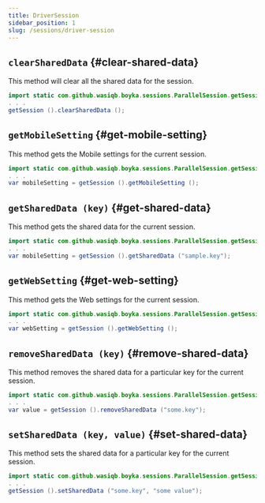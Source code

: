 ```yaml
---
title: DriverSession
sidebar_position: 1
slug: /sessions/driver-session
---
```


## `clearSharedData` {#clear-shared-data}

This method will clear all the shared data for the session.

```java
import static com.github.wasiqb.boyka.sessions.ParallelSession.getSession;
. . .
getSession ().clearSharedData ();
```

## `getMobileSetting` {#get-mobile-setting}

This method gets the Mobile settings for the current session.

```java
import static com.github.wasiqb.boyka.sessions.ParallelSession.getSession;
. . .
var mobileSetting = getSession ().getMobileSetting ();
```

## `getSharedData (key)` {#get-shared-data}

This method gets the shared data for the current session.

```java
import static com.github.wasiqb.boyka.sessions.ParallelSession.getSession;
. . .
var mobileSetting = getSession ().getSharedData ("sample.key");
```

## `getWebSetting` {#get-web-setting}

This method gets the Web settings for the current session.

```java
import static com.github.wasiqb.boyka.sessions.ParallelSession.getSession;
. . .
var webSetting = getSession ().getWebSetting ();
```

## `removeSharedData (key)` {#remove-shared-data}

This method removes the shared data for a particular key for the current session.

```java
import static com.github.wasiqb.boyka.sessions.ParallelSession.getSession;
. . .
var value = getSession ().removeSharedData ("some.key");
```

## `setSharedData (key, value)` {#set-shared-data}

This method sets the shared data for a particular key for the current session.

```java
import static com.github.wasiqb.boyka.sessions.ParallelSession.getSession;
. . .
getSession ().setSharedData ("some.key", "some value");
```
